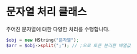 # 문자열 처리 클래스
주어진 문자열에 대한 다양한 처리를 수행합니다.

```php
$obj = new HString("문자열");
$arr = $obj->split(";"); // ;으로 토큰 분리한 배열값
```
